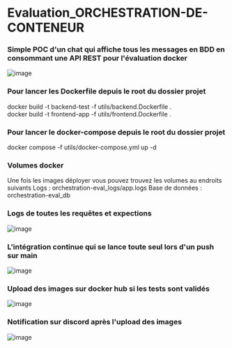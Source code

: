 # Evaluation_ORCHESTRATION-DE-CONTENEUR

### Simple POC d'un chat qui affiche tous les messages en BDD en consommant une API REST pour l'évaluation docker
![image](https://github.com/user-attachments/assets/d9252477-aecb-4c97-bc2c-11a347ae5984)

### Pour lancer les Dockerfile depuis le root du dossier projet
docker build -t backend-test -f utils/backend.Dockerfile .   
docker build -t frontend-app -f utils/frontend.Dockerfile .  

### Pour lancer le docker-compose depuis le root du dossier projet
docker compose -f utils/docker-compose.yml up -d

### Volumes docker
Une fois les images déployer vous pouvez trouvez les volumes au endroits suivants
Logs : orchestration-eval_logs/app.logs
Base de données : orchestration-eval_db

### Logs de toutes les requêtes et expections
![image](https://github.com/user-attachments/assets/0f67bf83-f89f-4444-891e-e67c15c16e47)

### L'intégration continue qui se lance toute seul lors d'un push sur main
![image](https://github.com/user-attachments/assets/0c57f1d3-f09e-41d8-9395-8ff518cdcf6b)

### Upload des images sur docker hub si les tests sont validés 
![image](https://github.com/user-attachments/assets/ab849ae0-c626-4cec-b97a-2cc3b0dbe26d)

### Notification sur discord après l'upload des images
![image](https://github.com/user-attachments/assets/4a6a625c-6760-4454-b9ae-f4ee1afef306)

